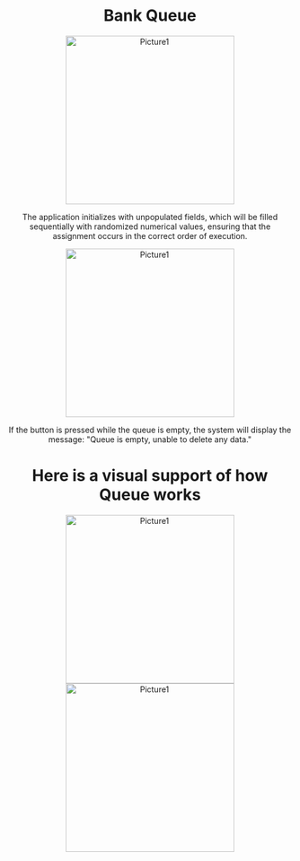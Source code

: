 <div align="center">

  # Bank Queue

  <img src="https://i.imgur.com/ttA4zPB.png" alt="Picture1" width="300"/>
  <p>The application initializes with unpopulated fields, which will be filled sequentially with randomized numerical values, ensuring that the assignment occurs in the correct order of execution.</p>
</div>
<div align="center">
  <img src="https://i.imgur.com/cnzOK0Q.png" alt="Picture1" width="300"/>
  <p>If the button is pressed while the queue is empty, the system will display the message: "Queue is empty, unable to delete any data."</p>
</div>
<div align="center">
  
  # Here is a visual support of how Queue works
  <img src="https://i.imgur.com/2QKEwEM.gif" alt="Picture1" width="300"/>
  <img src="https://i.imgur.com/50va5VZ.gif" alt="Picture1" width="300"/>

  
</div>




